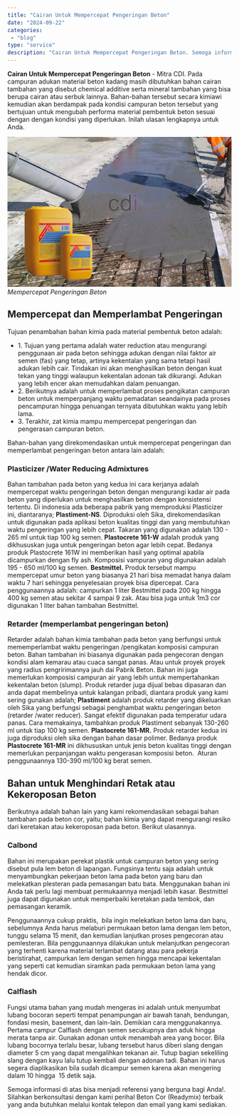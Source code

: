 ```yaml
---
title: "Cairan Untuk Mempercepat Pengeringan Beton"
date: "2024-09-22"
categories:
 - "blog"
type: "service"
description: "Cairan Untuk Mempercepat Pengeringan Beton. Semoga informasi di atas bisa menjadi referensi yang berguna bagi Anda!. Silahkan berkonsultasi dengan kami perih..."
---
```


**Cairan Untuk Mempercepat Pengeringan Beton** - Mitra CDI. Pada campuran adukan material beton kadang masih dibutuhkan bahan cairan tambahan yang disebut chemical additive serta mineral tambahan yang bisa berupa cairan atau serbuk lainnya. Bahan-bahan tersebut secara kimiawi kemudian akan berdampak pada kondisi campuran beton tersebut yang bertujuan untuk mengubah performa material pembentuk beton sesuai dengan dengan kondisi yang diperlukan. Inilah ulasan lengkapnya untuk Anda.

![CairanUntuk Mempercepat Pengeringan Beton](/images/blog/bahan-tambahan-pada-beton.jpg)
*Mempercepat Pengeringan Beton*

 ## Mempercepat dan Memperlambat Pengeringan

Tujuan penambahan bahan kimia pada material pembentuk beton adalah:

- 1\. Tujuan yang pertama adalah water reduction atau mengurangi penggunaan air pada beton sehingga adukan dengan nilai faktor air semen (fas) yang tetap, artinya kekentalan yang sama tetapi hasil adukan lebih cair. Tindakan ini akan menghasilkan beton dengan kuat tekan yang tinggi walaupun kekentalan adonan tak dikurangi. Adukan yang lebih encer akan memudahkan dalam penuangan.
- 2\. Berikutnya adalah untuk memperlambat proses pengikatan campuran beton untuk memperpanjang waktu pemadatan seandainya pada proses pencampuran hingga penuangan ternyata dibutuhkan waktu yang lebih lama.
- 3\. Terakhir, zat kimia mampu mempercepat pengeringan dan pengerasan campuran beton.

Bahan-bahan yang direkomendasikan untuk mempercepat pengeringan dan memperlambat pengeringan beton antara lain adalah:

### Plasticizer /Water Reducing Admixtures

Bahan tambahan pada beton yang kedua ini cara kerjanya adalah mempercepat waktu pengeringan beton dengan mengurangi kadar air pada beton yang diperlukan untuk menghasilkan beton dengan konsistensi tertentu. Di indonesia ada beberapa pabrik yang memproduksi Plasticizer ini, diantaranya; **Plastiment-NS**. Diproduksi oleh Sika, direkomendasikan untuk digunakan pada aplikasi beton kualitas tinggi dan yang membutuhkan waktu pengeringan yang lebih cepat. Takaran yang digunakan adalah 130 - 265 ml untuk tiap 100 kg semen. **Plastocrete 161-W** adalah produk yang dikhususkan juga untuk pengeringan beton agar lebih cepat. Bedanya produk Plastocrete 161W ini memberikan hasil yang optimal apabila dicampurkan dengan fly ash. Komposisi vampuran yang digunakan adalah 195 - 650 ml/100 kg semen. **Bestmittel.** Produk tersebut mampu mempercepat umur beton yang biasanya 21 hari bisa memadat hanya dalam waktu 7 hari sehingga penyelesaian proyek bisa dipercepat. Cara penggunaannya adalah: campurkan 1 liter Bestmittel pada 200 kg hingga 400 kg semen atau sekitar 4 sampai 9 zak. Atau bisa juga untuk 1m3 cor digunakan 1 liter bahan tambahan Bestmittel.

### Retarder (memperlambat pengeringan beton)

Retarder adalah bahan kimia tambahan pada beton yang berfungsi untuk mememperlambat waktu pengeringan /pengikatan komposisi campuran beton. Bahan tambahan ini biasanya digunakan pada pengecoran dengan kondisi alam kemarau atau cuaca sangat panas. Atau untuk proyek proyek yang radius pengririmannya jauh dai Pabrik Beton. Bahan ini juga memerlukan komposisi campuran air yang lebih untuk mempertahankan kekentalan beton (slump). Produk retarder juga dijual bebas dipasaran dan anda dapat membelinya untuk kalangan pribadi, diantara produk yang kami sering gunakan adalah; **Plastiment** adalah produk retarder yang dikeluarkan oleh Sika yang berfungsi sebagai penghambat waktu pengeringan beton (retarder /water reducer). Sangat efektif digunakan pada temperatur udara panas. Cara memakainya, tambahkan produk Plastiment sebanyak 130-260 ml untuk tiap 100 kg semen. **Plastocrete 161-MR.** Produk retarder kedua ini juga diproduksi oleh sika dengan bahan dasar polimer. Bedanya produk **Plastocrete 161-MR** ini dikhususkan untuk jenis beton kualitas tinggi dengan memerlukan perpanjangan waktu pengerasan komposisi beton.  Aturan penggunaannya 130-390 ml/100 kg berat semen.

 ## Bahan untuk Menghindari Retak atau Kekeroposan Beton

Berikutnya adalah bahan lain yang kami rekomendasikan sebagai bahan tambahan pada beton cor, yaitu; bahan kimia yang dapat mengurangi resiko dari keretakan atau kekeroposan pada beton. Berikut ulasannya.

### Calbond

Bahan ini merupakan perekat plastik untuk campuran beton yang sering disebut pula lem beton di lapangan. Fungsinya tentu saja adalah untuk menyambungkan pekerjaan beton lama pada beton yang baru dan melekatkan plesteran pada pemasangan batu bata. Menggunakan bahan ini Anda tak perlu lagi membuat permukaannya menjadi lebih kasar. Bestmittel juga dapat digunakan untuk memperbaiki keretakan pada tembok, dan pemasangan keramik.

Penggunaannya cukup praktis,  bila ingin melekatkan beton lama dan baru, sebelumnya Anda harus melaburi permukaan beton lama dengan lem beton, tunggu selama 15 menit, dan kemudian lanjutkan proses pengecoran atau pemlesteran. Bila penggunaannya dilakukan untuk melanjutkan pengecoran yang terhenti karena material terlambat datang atau para pekerja beristirahat, campurkan lem dengan semen hingga mencapai kekentalan yang seperti cat kemudian siramkan pada permukaan beton lama yang hendak dicor.

### Calflash

Fungsi utama bahan yang mudah mengeras ini adalah untuk menyumbat lubang bocoran seperti tempat penampungan air bawah tanah, bendungan, fondasi mesin, basement, dan lain-lain. Demikian cara menggunakannya. Pertama campur Calflash dengan semen secukupnya dan aduk hingga merata tanpa air. Gunakan adonan untuk menambah area yang bocor. Bila lubang bocornya terlalu besar, lubang tersebut harus diberi slang dengan diameter 5 cm yang dapat mengalihkan tekanan air. Tutup bagian sekeliling slang dengan kayu lalu tutup kembali dengan adonan tadi. Bahan ini harus segera diaplikasikan bila sudah dicampur semen karena akan mengering dalam 10 hingga  15 detik saja.

Semoga informasi di atas bisa menjadi referensi yang berguna bagi Anda!. Silahkan berkonsultasi dengan kami perihal Beton Cor (Readymix) terbaik yang anda butuhkan melalui kontak telepon dan email yang kami sediakan.

